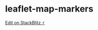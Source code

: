 # leaflet-map-markers

[Edit on StackBlitz ⚡️](https://stackblitz.com/edit/mn-angular-leaflet-markers-kyjz8w)